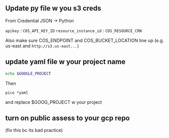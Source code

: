 

## Update py file w you s3 creds

From Credential JSON -> Python

`apikey` : `COS_API_KEY_ID`
`resource_instance_id` : `COS_RESOURCE_CRN`

Also make sure COS_ENDPOINT and COS_BUCKET_LOCATION line up (e.g. us-east and `http://s3.us-east...`)

## update yaml file w your project name

```bash
echo $GOOGLE_PROJECT
```

Then
```
pico *yaml
```

and replace $GOOG_PROJECT w your project

## turn on public assess to your gcp repo
(fix this bc its bad practice)
